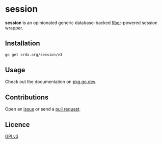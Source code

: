 # session

**session** is an opinionated generic database-backed [fiber](https://github.com/gofiber/fiber)-powered session wrapper.

## Installation

```sh
go get crdx.org/session/v3
```

## Usage

Check out the documentation on [pkg.go.dev](https://pkg.go.dev/crdx.org/session).

## Contributions

Open an [issue](https://github.com/crdx/session/issues) or send a [pull request](https://github.com/crdx/session/pulls).

## Licence

[GPLv3](LICENCE).
